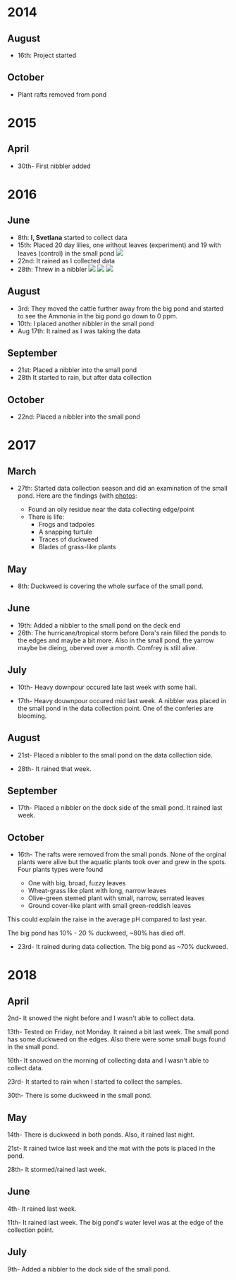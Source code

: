 # 2014

## August

- 16th: Project started

## October

- Plant rafts removed from pond

# 2015

## April

- 30th- First nibbler added

# 2016

## June

- 8th: **I, Svetlana** started to collect data
- 15th: Placed 20 day lilies, one without leaves (experiment) and 19 with leaves (control) in the small pond
![](https://raw.githubusercontent.com/belkinsa/GrailvilleWetlands/9ff0ac0a6776790386f51783362a87258b3d36f8/photos/DayLilliesJune152016.jpg)
- 22nd: It rained as I collected data
- 28th: Threw in a nibbler
![](http://i.imgur.com/8D6zoaY.jpg)
![](http://i.imgur.com/mwIabK9.jpg)
![](http://i.imgur.com/CAkpVrJ.jpg)

## August

- 3rd: They moved the cattle further away from the big pond and started to see the Ammonia in the big pond go down to 0 ppm.
- 10th: I placed another nibbler in the small pond
- Aug 17th: It rained as I was taking the data

## September

- 21st: Placed a nibbler into the small pond
- 28th It started to rain, but after data collection

## October

- 22nd: Placed a nibbler into the small pond

# 2017

## March

- 27th: Started data collection season and did an examination of the small pond. Here are the findings (with [photos](https://github.com/belkinsa/GrailvilleWetlands/tree/master/notes/photos/03-27-2017_findings):

    - Found an oily residue near the data collecting edge/point
    - There is life:
        - Frogs and tadpoles
        - A snapping turtule
        - Traces of duckweed
        - Blades of grass-like plants

## May

- 8th: Duckweed is covering the whole surface of the small pond.

## June

- 19th: Added a nibbler to the small pond on the deck end
- 26th: The hurricane/tropical storm before Dora's rain filled the ponds to the edges and maybe a bit more. Also in the small pond, the yarrow maybe be dieing, oberved over a month. Comfrey is still alive.

## July

- 10th- Heavy downpour occured late last week with some hail.

- 17th- Heavy douwnpour occured mid last week. A nibbler was placed in the small pond in the data collection point. One of the conferies are blooming.

## August

- 21st- Placed a nibbler to the small pond on the data collection side.

- 28th- It rained that week.

## September

- 17th- Placed a nibbler on the dock side of the small pond.  It rained last week.

## October

- 16th- The rafts were removed from the small ponds. None of the orginal plants were alive but the aquatic plants took over and grew in the spots.  Four plants types were found

    - One with big, broad, fuzzy leaves
    - Wheat-grass like plant with long, narrow leaves
    - Olive-green stemed plant with small, narrow, serrated leaves
    - Ground cover-like plant with small green-reddish leaves
    
This could explain the raise in the average pH compared to last year.

The big pond has 10% - 20 % duckweed, ~80% has died off.

- 23rd- It rained during data collection. The big pond as ~70% duckweed.

# 2018

## April

2nd- It snowed the night before and I wasn't able to collect data.

13th- Tested on Friday, not Monday.  It rained a bit last week.  The small pond has some duckweed on the edges.  Also there were some small bugs found in the small pond.

16th- It snowed on the morning of collecting data and I wasn't able to collect data.

23rd- It started to rain when I started to collect the samples.

30th- There is some duckweed in the small pond.

## May

14th- There is duckweed in both ponds. Also, it rained last night.

21st- It rained twice last week and the mat with the pots is placed in the pond.

28th- It stormed/rained last week.

## June

4th- It rained last week.

11th- It rained last week.  The big pond's water level was at the edge of the collection point.

## July

9th- Added a nibbler to the dock side of the small pond.
